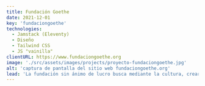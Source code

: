 ```yaml
---
title: Fundación Goethe
date: 2021-12-01
key: 'fundaciongoethe'
technologies:
  - Jamstack (Eleventy)
  - Diseño
  - Tailwind CSS
  - JS "vainilla"
clientURL: https://www.fundaciongoethe.org
image: './src/assets/images/projects/proyecto-fundaciongoethe.jpg'
alt: 'captura de pantalla del sitio web fundaciongoethe.org'
lead: 'La fundación sin ánimo de lucro busca mediante la cultura, crear vínculos socioeconómicos entre Alemania y España. Llevamos muchos años trabajando con ellos. Empezamos la relación diseñando los programas de sus conciertos, los carteles de los eventos y realizando trabajos de mantenimiento en la página que tenían. Seguimos colaborando con ellos manteniendo la página, creando los eventos que organizan y gestionando sus redes sociales.'
---
```

